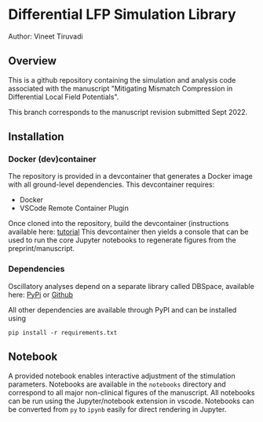 # Differential LFP Simulation Library
Author: Vineet Tiruvadi


## Overview
This is a github repository containing the simulation and analysis code associated with the manuscript "Mitigating Mismatch Compression in Differential Local Field Potentials".

This branch corresponds to the manuscript revision submitted Sept 2022.

## Installation

### Docker (dev)container
The repository is provided in a devcontainer that generates a Docker image with all ground-level dependencies.
This devcontainer requires:
* Docker
* VSCode Remote Container Plugin

Once cloned into the repository, build the devcontainer (instructions available here: [tutorial](https://virati.medium.com/make-your-code-last-forever-18e5bd3e4842)
This devcontainer then yields a console that can be used to run the core Jupyter notebooks to regenerate figures from the preprint/manuscript.

### Dependencies
Oscillatory analyses depend on a separate library called DBSpace, available here: [PyPi](https://pypi.org/project/dbspace/) or [Github](https://github.com/dbspaceLab/dbspace/tree/MC/ieee_reviewers)

All other dependencies are available through PyPI and can be installed using

```
pip install -r requirements.txt
```

## Notebook
A provided notebook enables interactive adjustment of the stimulation parameters.
Notebooks are available in the `notebooks` directory and correspond to all major non-clinical figures of the manuscript.
All notebooks can be run using the Jupyter/notebook extension in vscode.
Notebooks can be converted from `py` to `ipynb` easily for direct rendering in Jupyter.

